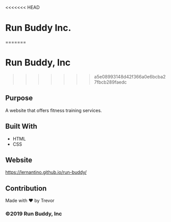<<<<<<< HEAD
# Run Buddy Inc.
=======
# Run Buddy, Inc

>>>>>>> a5e08993148d42f366a0e6bcba27fbcb289faedc
## Purpose
A website that offers fitness training services. 

## Built With
* HTML
* CSS

## Website
https://lernantino.github.io/run-buddy/

## Contribution
Made with ❤️ by Trevor

### ©️2019 Run Buddy, Inc 
